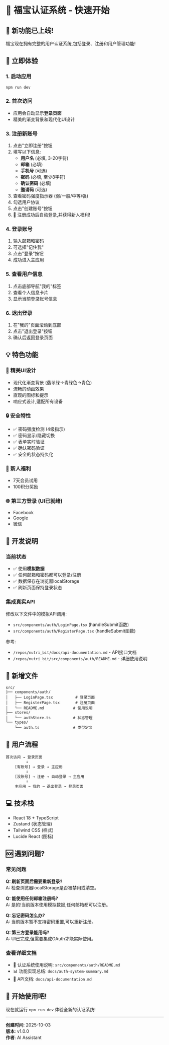 # 🔐 福宝认证系统 - 快速开始

## 🎉 新功能已上线!

福宝现在拥有完整的用户认证系统,包括登录、注册和用户管理功能!

## 🚀 立即体验

### 1. 启动应用
```bash
npm run dev
```

### 2. 首次访问
- 应用会自动显示**登录页面**
- 精美的渐变背景和现代化UI设计

### 3. 注册新账号
1. 点击"立即注册"按钮
2. 填写以下信息:
   - **用户名** (必填, 3-20字符)
   - **邮箱** (必填)
   - **手机号** (可选)
   - **密码** (必填, 至少8字符)
   - **确认密码** (必填)
   - **邀请码** (可选)
3. 查看密码强度指示器 (弱/一般/中等/强)
4. 勾选用户协议
5. 点击"创建账号"按钮
6. 🎁 注册成功后自动登录,并获得新人福利!

### 4. 登录账号
1. 输入邮箱和密码
2. 可选择"记住我"
3. 点击"登录"按钮
4. 成功进入主应用

### 5. 查看用户信息
1. 点击底部导航"我的"标签
2. 查看个人信息卡片
3. 显示当前登录账号信息

### 6. 退出登录
1. 在"我的"页面滚动到底部
2. 点击"退出登录"按钮
3. 确认后返回登录页面

## 💡 特色功能

### 🎨 精美UI设计
- 现代化渐变背景 (翡翠绿→青绿色→青色)
- 流畅的动画效果
- 直观的图标和提示
- 响应式设计,适配所有设备

### 🔒 安全特性
- ✅ 密码强度检测 (4级指示)
- ✅ 密码显示/隐藏切换
- ✅ 表单实时验证
- ✅ 确认密码验证
- ✅ 安全的状态持久化

### 🎁 新人福利
- 7天会员试用
- 100积分奖励

### 🌐 第三方登录 (UI已就绪)
- Facebook
- Google  
- 微信

## 📝 开发说明

### 当前状态
- ✅ 使用**模拟数据**
- ✅ 任何邮箱和密码都可以登录/注册
- ✅ 数据保存在浏览器localStorage
- ✅ 刷新页面保持登录状态

### 集成真实API
修改以下文件中的模拟API调用:
- `src/components/auth/LoginPage.tsx` (handleSubmit函数)
- `src/components/auth/RegisterPage.tsx` (handleSubmit函数)

参考:
- `/repos/nutri_bit/docs/api-documentation.md` - API接口文档
- `/repos/nutri_bit/src/components/auth/README.md` - 详细使用说明

## 📁 新增文件

```
src/
├── components/auth/
│   ├── LoginPage.tsx          # 登录页面
│   ├── RegisterPage.tsx       # 注册页面
│   └── README.md             # 使用说明
├── stores/
│   └── authStore.ts          # 状态管理
└── types/
    └── auth.ts               # 类型定义
```

## 🎯 用户流程

```
首次访问 → 登录页面
         ↓
    [有账号] → 登录 → 主应用
         ↓
    [没账号] → 注册 → 自动登录 → 主应用
         ↓
    主应用 → 我的 → 退出登录 → 登录页面
```

## 💻 技术栈

- React 18 + TypeScript
- Zustand (状态管理)
- Tailwind CSS (样式)
- Lucide React (图标)

## 🆘 遇到问题?

### 常见问题

**Q: 刷新页面后需要重新登录?**  
A: 检查浏览器localStorage是否被禁用或清空。

**Q: 能使用任何邮箱注册吗?**  
A: 是的!当前版本使用模拟数据,任何邮箱都可以注册。

**Q: 忘记密码怎么办?**  
A: 当前版本暂不支持密码重置,可以重新注册。

**Q: 第三方登录能用吗?**  
A: UI已完成,但需要集成OAuth才能实际使用。

### 查看详细文档
- 📖 认证系统使用说明: `src/components/auth/README.md`
- 📊 功能实现总结: `docs/auth-system-summary.md`
- 🔌 API文档: `docs/api-documentation.md`

## 🎊 开始使用吧!

现在就运行 `npm run dev` 体验全新的认证系统!

---

**创建时间**: 2025-10-03  
**版本**: v1.0.0  
**作者**: AI Assistant

